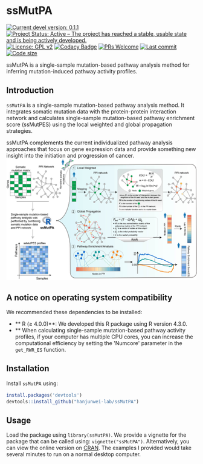 
# ssMutPA

[![Current devel version: 0.1.1](https://img.shields.io/badge/devel%20version-0.1.1-blue.svg)](https://github.com/hanjunwei-lab/ssMutPA)
[![Project Status: Active – The project has reached a stable, usable state and is being actively developed.](https://www.repostatus.org/badges/latest/active.svg)](https://www.repostatus.org/#active)
[![License: GPL v2](https://img.shields.io/badge/License-GPL_v2-blue.svg)](https://www.gnu.org/licenses/old-licenses/gpl-2.0.en.html)
[![Codacy Badge](https://app.codacy.com/project/badge/Grade/09b138b2fa9242229f081cd180f6fc91)](https://app.codacy.com/gh/nanyuan-he/ssMutPA/dashboard?utm_source=gh&utm_medium=referral&utm_content=&utm_campaign=Badge_grade)
[![PRs Welcome](https://img.shields.io/badge/PRs-welcome-brightgreen.svg)](https://makeapullrequest.com)
[![Last commit](https://img.shields.io/github/last-commit/hanjunwei-lab/ssMutPA.svg)](https://github.com/hanjunwei-lab/ssMutPA/commits/master)
[![Code size](https://img.shields.io/github/languages/code-size/hanjunwei-lab/ssMutPA.svg)](https://github.com/hanjunwei-lab/ssMutPA)

ssMutPA is a single-sample mutation-based pathway analysis method for inferring mutation-induced pathway activity profiles.

## Introduction

`ssMutPA` is a single-sample mutation-based pathway analysis method. It integrates somatic mutation data with the protein-protein interaction network and calculates single-sample mutation-based pathway enrichment score (ssMutPES) using the local weighted and global propagation strategies.

ssMutPA complements the current individualized pathway analysis approaches that focus on gene expression data and provide something new insight into the initiation and progression of cancer.
![A simple schema of the labyrinth](man/figure/introduce.jpg)


## A notice on operating system compatibility

We recommended these dependencies to be installed:

- ** R (≥ 4.0.0)**: We developed this R package using R version 4.3.0.
- ** When calculating single-sample mutation-based pathway activity profiles, if your computer has multiple CPU cores, you can increase the computational efficiency by setting the 'Numcore' parameter in the `get_RWR_ES` function.



## Installation

Install `ssMutPA` using:

``` r
install.packages('devtools')
devtools::install_github("hanjunwei-lab/ssMutPA")
```


## Usage

Load the package using `library(ssMutPA)`. We provide a vignette for the package that can be called using: `vignette("ssMutPA")`. Alternatively, you can view the online version on [CRAN](https://cran.r-project.org/web/packages/ssMutPA/index.html). The examples I provided would take several minutes to run on a normal desktop computer.



